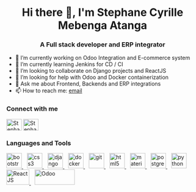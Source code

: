 <h1 align="center"> Hi there 👋, I'm Stephane Cyrille Mebenga Atanga</h1>
<h3 align="center">A Full stack developer and ERP integrator</h3>

- 🔭 I’m currently working on Odoo Integration and E-commerce system
- 🌱 I’m currently learning Jenkins for CD / CI
- 👯 I’m looking to collaborate on Django projects and ReactJS
- 🤔 I’m looking for help with Odoo and Docker containerization
- 💬 Ask me about Frontend, Backends and ERP integrations
- 📫 How to reach me: <a href="mailto:stephcyril.sc@gmail.com">email</a>

<p align="left">
<h3 align="left">Connect with me</h3>
<a href="https://fb.com/stephane.mebenga" target="blank"><img align="center" src="https://cdn.jsdelivr.net/npm/simple-icons@3.0.1/icons/facebook.svg" alt="Stephane Mebenga" height="30" width="40" /></a>
<a href="https://twitter.com/steph_cyrille" target="blank"><img align="center" src="https://cdn.jsdelivr.net/npm/simple-icons@3.0.1/icons/twitter.svg" alt="Stephane Mebenga" height="30" width="40" /></a>
</p>

<h3 align="left">Languages and Tools</h3>
<p align="left"> 
  <a href="https://getbootstrap.com" target="_blank"  style="margin-right: 10px"> 
    <img src="https://devicons.github.io/devicon/devicon.git/icons/bootstrap/bootstrap-plain.svg" alt="bootstrap" width="40" height="40"/> 
  </a> 
  <a href="https://www.w3schools.com/css/" target="_blank" style="margin-right: 10px"> 
    <img src="https://devicons.github.io/devicon/devicon.git/icons/css3/css3-original-wordmark.svg" alt="css3" width="40" height="40"/> 
  </a> 
  <a href="https://www.djangoproject.com/" target="_blank" style="margin-right: 10px"> 
    <img src="https://devicons.github.io/devicon/devicon.git/icons/django/django-original.svg" alt="django" width="40" height="40"/> 
  </a> 
  <a href="https://www.docker.com/" target="_blank" style="margin-right: 10px"> 
    <img src="https://devicons.github.io/devicon/devicon.git/icons/docker/docker-original-wordmark.svg" alt="docker" width="40" height="40"/> 
  </a> 
  <a href="https://git-scm.com/" target="_blank" style="margin-right: 10px"> 
    <img src="https://www.vectorlogo.zone/logos/git-scm/git-scm-icon.svg" alt="git" width="40" height="40"/> 
  </a> 
  <a href="https://www.w3.org/html/" target="_blank" style="margin-right: 10px"> 
    <img src="https://devicons.github.io/devicon/devicon.git/icons/html5/html5-original-wordmark.svg" alt="html5" width="40" height="40"/> 
  </a> 
  <a href="https://materializecss.com/" target="_blank" style="margin-right: 10px"> 
    <img src="https://raw.githubusercontent.com/prplx/svg-logos/5585531d45d294869c4eaab4d7cf2e9c167710a9/svg/materialize.svg" alt="materialize" width="40" height="40"/> 
  </a> 
  <a href="https://www.postgresql.org" target="_blank" style="margin-right: 10px"> 
    <img src="https://devicons.github.io/devicon/devicon.git/icons/postgresql/postgresql-original-wordmark.svg" alt="postgresql" width="40" height="40"/> 
  </a> 
  <a href="https://www.python.org" target="_blank" style="margin-right: 10px"> 
    <img src="https://devicons.github.io/devicon/devicon.git/icons/python/python-original.svg" alt="python" width="40" height="40"/> 
  </a> 
  <a href="https://www.reactjs.org" target="_blank" style="margin-right: 10px"> 
    <img src="https://upload.wikimedia.org/wikipedia/commons/thumb/a/a7/React-icon.svg/1280px-React-icon.svg.png" alt="ReactJS" width="60" height="40"/> 
  </a> 
  <a href="https://www.odoo.com" target="_blank"> 
    <img src="https://odoocdn.com/openerp_website/static/src/img/assets/png/odoo_logo.png?a=b" alt="Odoo" width="105" height="40"/> 
  </a> 
</p>

